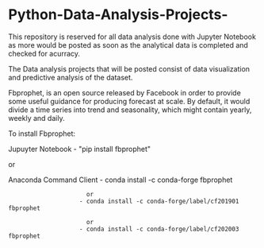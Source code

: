 # Python-Data-Analysis-Projects-
This repository is reserved for all data analysis done with Jupyter Notebook as more would be posted as soon as the analytical data is completed and checked for acurracy. 

The Data analysis projects that will be posted consist of data visualization and predictive analysis of the dataset. 

Fbprophet, is an open source released by Facebook in order to provide some useful guidance for producing forecast at scale. By default, it would divide a time series into trend and seasonality, which might contain yearly, weekly and daily. 

To install Fbprophet:

Jupuyter Notebook - "pip install fbprophet"

or

Anaconda Command Client - conda install -c conda-forge fbprophet

                          or
                        - conda install -c conda-forge/label/cf201901 fbprophet
                        
                          or
                        - conda install -c conda-forge/label/cf202003 fbprophet
                       




